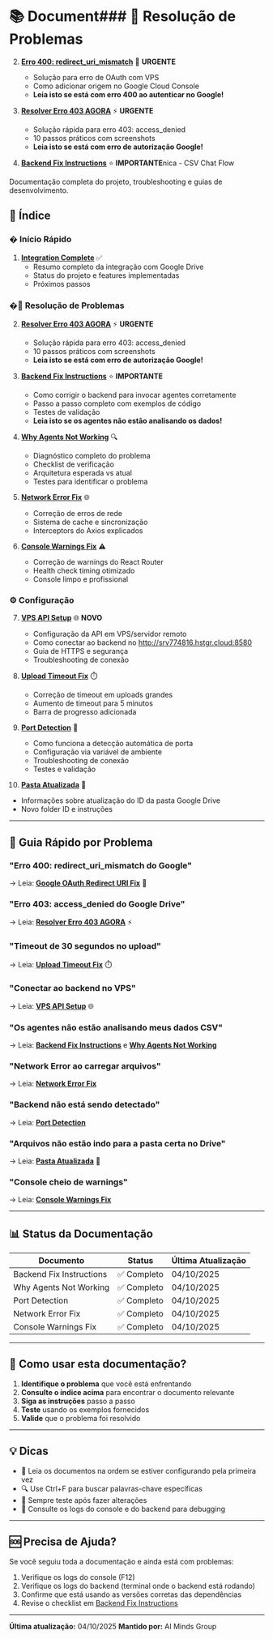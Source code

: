 # 📚 Document### 🔧 Resolução de Problemas

2. **[Erro 400: redirect_uri_mismatch](./GOOGLE_OAUTH_REDIRECT_URI_FIX.md)** 🔴 **URGENTE**
   - Solução para erro de OAuth com VPS
   - Como adicionar origem no Google Cloud Console
   - **Leia isto se está com erro 400 ao autenticar no Google!**

3. **[Resolver Erro 403 AGORA](./RESOLVER_ERRO_403_AGORA.md)** ⚡ **URGENTE**
   - Solução rápida para erro 403: access_denied
   - 10 passos práticos com screenshots
   - **Leia isto se está com erro de autorização Google!**

4. **[Backend Fix Instructions](./BACKEND_FIX_INSTRUCTIONS.md)** ⭐ **IMPORTANTE**nica - CSV Chat Flow

Documentação completa do projeto, troubleshooting e guias de desenvolvimento.

## 📑 Índice

### � Início Rápido

1. **[Integration Complete](./INTEGRATION_COMPLETE.md)** ✅
   - Resumo completo da integração com Google Drive
   - Status do projeto e features implementadas
   - Próximos passos

### �🔧 Resolução de Problemas

2. **[Resolver Erro 403 AGORA](./RESOLVER_ERRO_403_AGORA.md)** ⚡ **URGENTE**
   - Solução rápida para erro 403: access_denied
   - 10 passos práticos com screenshots
   - **Leia isto se está com erro de autorização Google!**

3. **[Backend Fix Instructions](./BACKEND_FIX_INSTRUCTIONS.md)** ⭐ **IMPORTANTE**
   - Como corrigir o backend para invocar agentes corretamente
   - Passo a passo completo com exemplos de código
   - Testes de validação
   - **Leia isto se os agentes não estão analisando os dados!**

4. **[Why Agents Not Working](./WHY_AGENTS_NOT_WORKING.md)** 🔍
   - Diagnóstico completo do problema
   - Checklist de verificação
   - Arquitetura esperada vs atual
   - Testes para identificar o problema

5. **[Network Error Fix](./NETWORK_ERROR_FIX.md)** 🌐
   - Correção de erros de rede
   - Sistema de cache e sincronização
   - Interceptors do Axios explicados

6. **[Console Warnings Fix](./CONSOLE_WARNINGS_FIX.md)** ⚠️
   - Correção de warnings do React Router
   - Health check timing otimizado
   - Console limpo e profissional

### ⚙️ Configuração

7. **[VPS API Setup](./VPS_API_SETUP.md)** 🌐 **NOVO**
   - Configuração da API em VPS/servidor remoto
   - Como conectar ao backend no http://srv774816.hstgr.cloud:8580
   - Guia de HTTPS e segurança
   - Troubleshooting de conexão

8. **[Upload Timeout Fix](./UPLOAD_TIMEOUT_FIX.md)** ⏱️
   - Correção de timeout em uploads grandes
   - Aumento de timeout para 5 minutos
   - Barra de progresso adicionada

9. **[Port Detection](./PORT_DETECTION.md)** 🔄
   - Como funciona a detecção automática de porta
   - Configuração via variável de ambiente
   - Troubleshooting de conexão
   - Testes e validação

10. **[Pasta Atualizada](./PASTA_ATUALIZADA.md)** 📁
   - Informações sobre atualização do ID da pasta Google Drive
   - Novo folder ID e instruções

---

## 🎯 Guia Rápido por Problema

### "Erro 400: redirect_uri_mismatch do Google"
→ Leia: **[Google OAuth Redirect URI Fix](./GOOGLE_OAUTH_REDIRECT_URI_FIX.md)** 🔴

### "Erro 403: access_denied do Google Drive"
→ Leia: **[Resolver Erro 403 AGORA](./RESOLVER_ERRO_403_AGORA.md)** ⚡

### "Timeout de 30 segundos no upload"
→ Leia: **[Upload Timeout Fix](./UPLOAD_TIMEOUT_FIX.md)** ⏱️

### "Conectar ao backend no VPS"
→ Leia: **[VPS API Setup](./VPS_API_SETUP.md)** 🌐

### "Os agentes não estão analisando meus dados CSV"
→ Leia: **[Backend Fix Instructions](./BACKEND_FIX_INSTRUCTIONS.md)** e **[Why Agents Not Working](./WHY_AGENTS_NOT_WORKING.md)**

### "Network Error ao carregar arquivos"
→ Leia: **[Network Error Fix](./NETWORK_ERROR_FIX.md)**

### "Backend não está sendo detectado"
→ Leia: **[Port Detection](./PORT_DETECTION.md)**

### "Arquivos não estão indo para a pasta certa no Drive"
→ Leia: **[Pasta Atualizada](./PASTA_ATUALIZADA.md)** 📁

### "Console cheio de warnings"
→ Leia: **[Console Warnings Fix](./CONSOLE_WARNINGS_FIX.md)**

---

## 📊 Status da Documentação

| Documento | Status | Última Atualização |
|-----------|--------|-------------------|
| Backend Fix Instructions | ✅ Completo | 04/10/2025 |
| Why Agents Not Working | ✅ Completo | 04/10/2025 |
| Port Detection | ✅ Completo | 04/10/2025 |
| Network Error Fix | ✅ Completo | 04/10/2025 |
| Console Warnings Fix | ✅ Completo | 04/10/2025 |

---

## 🤔 Como usar esta documentação?

1. **Identifique o problema** que você está enfrentando
2. **Consulte o índice acima** para encontrar o documento relevante
3. **Siga as instruções** passo a passo
4. **Teste** usando os exemplos fornecidos
5. **Valide** que o problema foi resolvido

---

## 💡 Dicas

- 📖 Leia os documentos na ordem se estiver configurando pela primeira vez
- 🔍 Use Ctrl+F para buscar palavras-chave específicas
- 🧪 Sempre teste após fazer alterações
- 📝 Consulte os logs do console e do backend para debugging

---

## 🆘 Precisa de Ajuda?

Se você seguiu toda a documentação e ainda está com problemas:

1. Verifique os logs do console (F12)
2. Verifique os logs do backend (terminal onde o backend está rodando)
3. Confirme que está usando as versões corretas das dependências
4. Revise o checklist em [Backend Fix Instructions](./BACKEND_FIX_INSTRUCTIONS.md)

---

**Última atualização:** 04/10/2025
**Mantido por:** AI Minds Group
